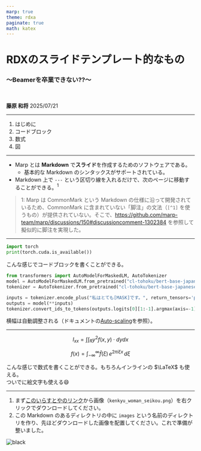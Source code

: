 ```yaml
---
marp: true
theme: rdxa
paginate: true
math: katex
---
```


<!-- _class: lead -->

# RDXのスライドテンプレート的なもの

### 〜Beamerを卒業できない??〜

<br>

**藤原 和将**
2025/07/21

---

<!-- _header: 目次 -->

1. はじめに
1. コードブロック
1. 数式
1. 図

---

<!-- _header: はじめに -->

- Marp とは **Markdown** で**スライド**を作成するためのソフトウェアである。
  - 基本的な Markdown のシンタックスがサポートされている。
- Markdown 上で `---` という区切り線を入れるだけで、次のページに移動することができる。$^1$

> 1: Marp は CommonMark という Markdown の仕様に沿って開発されているため、CommonMark に含まれていない「脚注」の文法（`[^1]` を使うもの）が提供されていない。そこで、https://github.com/marp-team/marp/discussions/150#discussioncomment-1302384 を参照して擬似的に脚注を実現した。

---

<!-- _header: コードブロック -->

```python
import torch
print(torch.cuda.is_available())
```

こんな感じでコードブロックを書くことができる。

```python
from transformers import AutoModelForMaskedLM, AutoTokenizer
model = AutoModelForMaskedLM.from_pretrained("cl-tohoku/bert-base-japanese-whole-word-masking")
tokenizer = AutoTokenizer.from_pretrained("cl-tohoku/bert-base-japanese-whole-word-masking")

inputs = tokenizer.encode_plus("私はとても[MASK]です。", return_tensors='pt')
outputs = model(**inputs)
tokenizer.convert_ids_to_tokens(outputs.logits[0][1:-1].argmax(axis=-1))
```

横幅は自動調整される（ドキュメントの[Auto-scaling](https://github.com/marp-team/marp-core#auto-scaling-features)を参照）。

---

<!-- _header: 数式 -->

$$ I_{xx}=\int\int_Ry^2f(x,y)\cdot{}dydx $$

$$
f(x) = \int_{-\infty}^\infty
    \hat f(\xi)\,e^{2 \pi i \xi x}
    \,d\xi
$$

こんな感じで数式を書くことができる。もちろんインラインの $\LaTeX$ も使える。  
ついでに絵文字も使える:smile:

---

<!-- _header: 図 -->

1. まず[このいらすとやのリンク](https://www.irasutoya.com/2018/10/blog-post_723.html)から画像（`kenkyu_woman_seikou.png`）を右クリックでダウンロードしてください。
2. この Markdown のあるディレクトリの中に `images` という名前のディレクトリを作り、先ほどダウンロードした画像を配置してください。これで準備が整いました。

![black](https://ryukokudx.github.io/marp-themes/rdx_circle_white_only.png)